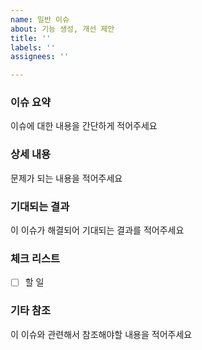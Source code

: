 ```yaml
---
name: 일반 이슈
about: 기능 생성, 개선 제안
title: ''
labels: ''
assignees: ''

---
```


### 이슈 요약
이슈에 대한 내용을 간단하게 적어주세요

### 상세 내용
문제가 되는 내용을 적어주세요

### 기대되는 결과
이 이슈가 해결되어 기대되는 결과를 적어주세요

### 체크 리스트
- [ ] 할 일

### 기타 참조
이 이슈와 관련해서 참조해야할 내용을 적어주세요

